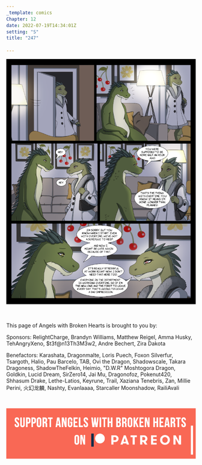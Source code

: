 ```yaml
---
_template: comics
Chapter: 12
date: 2022-07-19T14:34:01Z
setting: "S"
title: "247"

---
```

![](/uploads/p-6.png)

<br>

<p align="left">This page of Angels with Broken Hearts is brought to you by:</p>

<p align="left">Sponsors: RelightCharge, Brandyn Williams, Matthew Reigel, Amma Husky, TehAngryXeno, $t3f@n13Th3M3w2, Andre Bechert, Zira Dakota </p>

<p align="left">Benefactors: Karashata, Dragonmalte, Loris Puech, Foxon Silverfur, Tsargoth, Halio, Pau Barcelo, TAB, Ovi the Dragon, Shadowscale, Takara Dragoness, ShadowTheFelkin, Heimio, "D.W.R" Moshtogora Dragon, Goldkin, Lucid Dream, SirZero14, Jai Mu, Dragonofoz, Pokenut420, Shhasum Drake, Lethe-Latios, Keyrune, Trail, Xaziana Tenebris, Zan, Millie Perini, 火幻龙麟, Nashty, Evanlaaaa, Starcaller Moonshadow, RailiAvali </p> <br>

[![](/uploads/patreon-banner-3.jpg)](http://patreon.com/mbsaunders)
